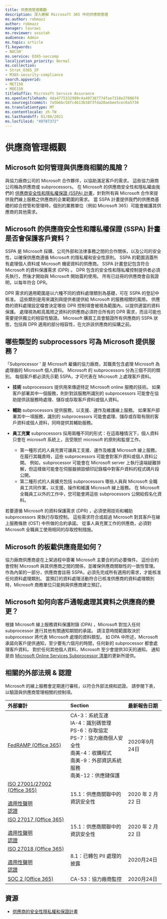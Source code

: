 ```yaml
---
title: 供應商管理概觀
description: 深入瞭解 Microsoft 365 中的供應商管理
ms.author: robmazz
author: robmazz
manager: laurawi
ms.reviewer: sosstah
audience: Admin
ms.topic: article
f1.keywords:
- NOCSH'
ms.service: O365-seccomp
localization_priority: Normal
ms.collection:
- Strat_O365_IP
- M365-security-compliance
search.appverid:
- MET150
- MOE150
titleSuffix: Microsoft Service Assurance
ms.openlocfilehash: 4da4775332989c4a40738777dfae7318e27086f0
ms.sourcegitcommit: 7a5b6bc58fc4613b38f3fda20aebee5cec6a5730
ms.translationtype: MT
ms.contentlocale: zh-TW
ms.lasthandoff: 01/08/2021
ms.locfileid: "49787372"
---
```

# <a name="supplier-management-overview"></a>供應商管理概觀

## <a name="how-does-microsoft-manage-risk-related-to-suppliers"></a>Microsoft 如何管理與供應商相關的風險？

與協力廠商公司的 Microsoft 合作夥伴，以協助滿足客戶的需求。 這些協力廠商公司稱為供應商或 subprocessors。 在 Microsoft 的供應商安全性和隱私權由我們的 [供應商安全性和隱私權保證 (SSPA) 計畫](https://www.microsoft.com/procurement/sspa?activetab=pivot1%3aprimaryr6)，針對所有與 Microsoft 合作來提供我們線上服務之供應商的企業範圍的需求。 當 SSPA 計畫提供我們的供應商基礎的綜合控管和管理時，個別的業務單位（例如 Microsoft 365）可能會維護其供應商的其他需求。

## <a name="how-does-microsofts-supplier-security-and-privacy-assurance-sspa-program-protect-customer-data"></a>Microsoft 的供應商安全性和隱私權保證 (SSPA) 計畫是否會保護客戶資料？

SSPA 是 Microsoft 採購、公司外部和法律事務之間的合作關係，以及公司的安全性，以確保供應商遵循 Microsoft 的隱私權和安全性原則。 SSPA 的範圍涵蓋所有處理個人資料或 Microsoft 機密資料的供應商。 SSPA 計畫登記包含符合 Microsoft 的資料保護需求 (DPR) 。 DPR 包含的安全性和隱私權控制提供者必須先執行，然後才開始與 Microsoft 開始簽約使用。 所有已註冊的供應商會自我證明，以每年符合 DPR。

DPR 需求的適用範圍是以六種不同的資料處理類別為基礎，可在 SSPA 的登記中核准。 這些類別是用來識別與提供者提供給 Microsoft 的服務相關的風險。 供應商的資料處理設定檔會決定哪些 DPR 控制項會被視為範圍內，以提供適當的資料保護。 處理視為較高風險之資料的供應商必須符合所有的 DPR 需求，而且可能也需要提供獨立的相容性驗證。 Microsoft 購買工具會驗證所有供應商的 SSPA 狀態，包括與 DPR 適用的部分相容性，在允許該供應商的採購之前。

## <a name="what-types-of-subprocessors-provide-services-for-microsoft"></a>哪些類型的 subprocessors 可為 Microsoft 提供服務？

「Subprocessor ' 是 Microsoft 雇傭的協力廠商，其職責包含處理 Microsoft 為處理器的 Microsoft 個人資料。 Microsoft 的 subprocessors 分為三個不同的類別。 每個客戶都必須先示範 SSPA，才可代表在 Microsoft 上處理客戶資料。

- **技術** subprocessors 提供用來傳遞特定 Microsoft online 服務的技術。 如果客戶部署其中一個服務，則針對該服務所識別的 subprocessors 可能會在協助提供該服務時處理、儲存或存取客戶資料或個人資料。
- **輔助** subprocessors 提供服務，以支援、運作及維護線上服務。 如果客戶部署其中一項服務，識別的 subprocessors 可能會處理、儲存或存取有限的客戶資料或個人資料，同時提供其輔助服務。
- **員工充實** subprocessors 採用兩種不同的形式：在這兩種情況下，個人資料只會在 microsoft 系統上，且受限於 microsoft 的原則和監督工作。

    - 第一種形式的人員充實可讓員工支援、運作及維護 Microsoft 線上服務。 在履行其職責時，這些 subprocessors 可能會對客戶資料或個人資料公開。 例如，subprocessor 可能會在 Microsoft server 上執行遠端疑難排解，但這樣做可能會在伺服器損毀傾印記錄檔中對客戶資料的程式碼片段公開。
    - 第二種形式的人員擴充包括 subprocessors 哪些人員與 Microsoft 全職員工共同作業，以支援、操作和維護 Microsoft 線上服務。 在 Microsoft 全職員工以外的工作中，您可能會將這些 subprocessors 公開給假名化資料。

若要遵循 Microsoft 的資料保護需求 (DPR) ，必須使用技術和輔助 subprocessors 來執行存取控制。 這些需求符合或超過 Microsoft 對其客戶在線上服務條款 (OST) 中所做的合約承諾。 從事人員充實工作的供應商，必須對 Microsoft 全職員工使用相同的存取控制措施。

## <a name="how-does-microsoft-onboard-suppliers"></a>Microsoft 的板載供應商是如何？

協力廠商供應商是在上架過程中簽署 Microsoft 主要合約的必要條件。 這份合約會控制 Microsoft 與其供應商之間的關係，並確保供應商關聯性的一致性管理。 作為內架的一部分，供應商會註冊 SSPA，必須先完成所有適用的需求，才能核准任何資料處理類別。 當預訂的資料處理活動符合已核准供應商的資料處理類別時，Microsoft 商務單位只能夠與供應商建立預訂。

## <a name="how-does-microsoft-notify-customers-of-changes-to-suppliers-who-process-their-data"></a>Microsoft 如何向客戶通報處理其資料之供應商的變更？

根據 Microsoft 線上服務資料保護附錄 (DPA) ，Microsoft 對加入任何 subprocessor 進行其他有關通知期間的承諾。 請注意時間範圍取決於 subprocessor 將代表 Microsoft 處理的資料類型。 如 DPA 中所述，Microsoft 承諾向客戶提供通知，至少要有六個月的時間，任何新的 subprocessor 都會處理客戶資料。 對於任何其他個人資料，Microsoft 至少會提供30天的通知。 通知是由 [Microsoft Online Services Subprocessor 清單](https://servicetrust.microsoft.com/ViewPage/TrustDocumentsV3?command=Download&downloadType=Document&downloadId=926b2cf5-6b6e-43ca-9bc3-f73e961aad5f&tab=7f51cb60-3d6c-11e9-b2af-7bb9f5d2d913&docTab=7f51cb60-3d6c-11e9-b2af-7bb9f5d2d913_Subprocessor_List)的更新所提供。

## <a name="related-external-regulations--certifications"></a>相關的外部法規 & 認證

Microsoft 的線上服務會定期進行審核，以符合外部法規和認證。 請參閱下表，以驗證與供應商管理相關的控制項。

| **外部審計** | **Section** | **最新報告日期** |
|:--------------------|:------------|:-----------------------|  
| [FedRAMP (Office 365) ](https://compliance.microsoft.com/compliancemanager) | CA-3：系統互連 <br> IA-4：識別碼管理 <br> PS-6：存取協定 <br> PS-7：協力廠商個人安全性 <br> 南美-4：收購程式 <br> 南美-9：外部資訊系統服務 <br> 南美-12：供應鏈保護 | 2020年9月24日 |
| [ISO 27001/27002 (Office 365) ](https://servicetrust.microsoft.com/ViewPage/MSComplianceGuideV3?command=Download&downloadType=Document&downloadId=d7864d4f-e053-4cc4-a964-fa526d07c3be&tab=7027ead0-3d6b-11e9-b9e1-290b1eb4cdeb&docTab=7027ead0-3d6b-11e9-b9e1-290b1eb4cdeb_ISO_Reports) <br><br> [適用性聲明](https://servicetrust.microsoft.com/ViewPage/MSComplianceGuide?command=Download&downloadType=Document&downloadId=8ee1e46b-2ada-4e7b-bb7d-4c55a8cb6fcd&docTab=4ce99610-c9c0-11e7-8c2c-f908a777fa4d_ISO_Reports) <br> [認證](https://servicetrust.microsoft.com/ViewPage/MSComplianceGuideV3?command=Download&downloadType=Document&downloadId=1e84a14a-2468-45ac-9412-5e53250d57ec&tab=7027ead0-3d6b-11e9-b9e1-290b1eb4cdeb&docTab=7027ead0-3d6b-11e9-b9e1-290b1eb4cdeb_ISO_Reports) | 15.1：供應商關聯中的資訊安全性 | 2020 年 2 月 22 日 |
| [ISO 27017 (Office 365) ](https://servicetrust.microsoft.com/ViewPage/MSComplianceGuideV3?command=Download&downloadType=Document&downloadId=d7864d4f-e053-4cc4-a964-fa526d07c3be&tab=7027ead0-3d6b-11e9-b9e1-290b1eb4cdeb&docTab=7027ead0-3d6b-11e9-b9e1-290b1eb4cdeb_ISO_Reports) <br><br> [適用性聲明](https://servicetrust.microsoft.com/ViewPage/MSComplianceGuide?command=Download&downloadType=Document&downloadId=8ee1e46b-2ada-4e7b-bb7d-4c55a8cb6fcd&docTab=4ce99610-c9c0-11e7-8c2c-f908a777fa4d_ISO_Reports) <br> [認證](https://servicetrust.microsoft.com/ViewPage/MSComplianceGuideV3?command=Download&downloadType=Document&downloadId=70de0999-5451-43a3-9ef4-761e8fbfb1a3&tab=7027ead0-3d6b-11e9-b9e1-290b1eb4cdeb&docTab=7027ead0-3d6b-11e9-b9e1-290b1eb4cdeb_ISO_Reports) | 15.1：供應商關聯中的資訊安全性 | 2020 年 2 月 22 日 |
| [ISO 27018 (Office 365) ](https://servicetrust.microsoft.com/ViewPage/MSComplianceGuideV3?command=Download&downloadType=Document&downloadId=d7864d4f-e053-4cc4-a964-fa526d07c3be&tab=7027ead0-3d6b-11e9-b9e1-290b1eb4cdeb&docTab=7027ead0-3d6b-11e9-b9e1-290b1eb4cdeb_ISO_Reports) <br><br> [適用性聲明](https://servicetrust.microsoft.com/ViewPage/MSComplianceGuide?command=Download&downloadType=Document&downloadId=8ee1e46b-2ada-4e7b-bb7d-4c55a8cb6fcd&docTab=4ce99610-c9c0-11e7-8c2c-f908a777fa4d_ISO_Reports) <br> [認證](https://servicetrust.microsoft.com/ViewPage/MSComplianceGuideV3?command=Download&downloadType=Document&downloadId=43e89534-f48d-42ea-a7a7-3523ff516036&tab=7027ead0-3d6b-11e9-b9e1-290b1eb4cdeb&docTab=7027ead0-3d6b-11e9-b9e1-290b1eb4cdeb_ISO_Reports) |  8.1：已轉包 PII 處理的披露 | 2020月24日 |
| [SOC 2 (Office 365) ](https://servicetrust.microsoft.com/ViewPage/MSComplianceGuideV3?command=Download&downloadType=Document&downloadId=a73c1738-7892-42b7-acd3-87b6371c53f6&tab=7027ead0-3d6b-11e9-b9e1-290b1eb4cdeb&docTab=7027ead0-3d6b-11e9-b9e1-290b1eb4cdeb_SOC_%2F_SSAE_16_Reports) | CA-53：協力廠商監控 | 2020月24日 |

## <a name="resources"></a>資源

- [供應商的安全性隱私權和保證計畫](https://www.microsoft.com/procurement/sspa?activetab=pivot1%3aprimaryr6)
